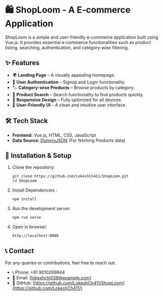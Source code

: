 # 🛍️ ShopLoom - A E-commerce Application  

ShopLoom is a simple and user-friendly e-commerce application built using Vue.js. It provides essential e-commerce functionalities such as product listing, searching, authentication, and category-wise filtering.  

## ✨ Features  

- 🌍 **Landing Page** – A visually appealing homepage.  
- 🔐 **User Authentication** – Signup and Login functionality.  
- 🏷️ **Category-wise Products** – Browse products by category.  
- 🔎 **Product Search** – Search functionality to find products quickly.  
- 📱 **Responsive Design** – Fully optimized for all devices.  
- 🎨 **User-Friendly UI** – A clean and intuitive user interface.  

## 🛠️ Tech Stack  

- **Frontend:** Vue.js, HTML, CSS, JavaScript  
- **Data Source:** [DummyJSON](https://dummyjson.com/) (For fetching Products data)  

## 🚀 Installation & Setup  

1. Clone the repository:  
   ```sh
   git clone https://github.com/LokeshCh411/ShopLoom.git
   cd ShopLoom

2. Install Dependencies :  
   ```sh
   npm install
   
3. Run the development server:
   ```sh
   npm run serve

4. Open in browser:
   ```sh
   http://localhost:8080

## 📞 Contact

For any queries or contributions, feel free to reach out:

- 📞 Phone: +91 9010269644
- 📧 Email: [lokeshchi038@example.com]  
- 🔗 GitHub: [https://github.com/LokeshCh411/ShopLoom](https://github.com/LokeshCh411/)  


